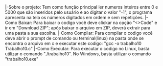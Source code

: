 |-Sobre o projeto: Tem como função principal ler numeros inteiros entre 0 e 5000 que são inseridos pelo usuário e ao digitar o valor "-1", o programa apresenta na tela os números digitados em ordem e sem repetições.
|-Como Baixar: Para baixar o codigo você deve clickar na opção "<>Code" e ir em "Download ZIP"; após baixar o arquivo em ZIP, deverá extrair para uma pasta a sua escolha.
|-Como Compilar: Para compilar o codigo você deve abrir o prompt de comando ou terminal(linux) na pasta onde se encontra o arquivo em c e executar este codigo: "gcc -o trabalho10 Trabalho10.c"
|-Como Executar: Para executar o codigo no Linux, basta utilizar o comando "./trabalho10". No Windows, basta utilizar o comando "trabalho10.exe"
